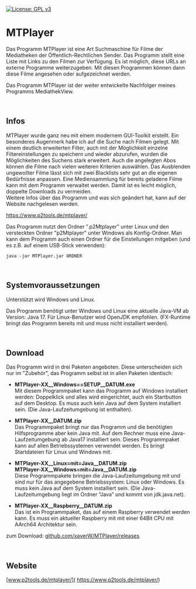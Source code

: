 [![License: GPL v3](https://img.shields.io/badge/License-GPL%20v3-blue.svg)](http://www.gnu.org/licenses/gpl-3.0)

# MTPlayer

Das Programm MTPlayer ist eine Art Suchmaschine für Filme der Mediatheken der Öffentlich-Rechtlichen Sender. Das Programm stellt eine Liste mit Links zu den Filmen zur Verfügung. Es ist möglich, diese URLs an externe Programme weiterzugeben. Mit diesen Programmen können dann diese Filme angesehen oder aufgezeichnet werden.

Das Programm MTPlayer ist der weiter entwickelte Nachfolger meines Programms MediathekView.

<br />

## Infos

MTPlayer wurde ganz neu mit einem modernem GUI-Toolkit erstellt. Ein besonderes Augenmerk habe ich auf die Suche nach Filmen gelegt. Mit einem deutlich erweiterten Filter, auch mit der Möglichkeit einzelne Filtereinstellungen zu speichern und wieder abzurufen, wurden die Möglichkeiten des Suchens stark erweitert. Auch die angelegten Abos können die Filme nach vielen weiteren Kriterien auswählen. Das Ausblenden ungewollter Filme lässt sich mit zwei Blacklists sehr gut an die eigenen Bedürfnisse anpassen. Eine Mediensammlung für bereits geladene Filme kann mit dem Programm verwaltet werden. Damit ist es leicht möglich, doppelte Downloads zu vermeiden.  
Weitere Infos über das Programm und was sich geändert hat, kann auf der Website nachgelesen werden.

https://www.p2tools.de/mtplayer/

Das Programm nutzt den Ordner ".p2Mtplayer" unter Linux und den versteckten Ordner "p2Mtplayer" unter Windows als Konfig-Ordner. Man kann dem Programm auch einen Ordner für die Einstellungen mitgeben (und es z.B. auf einem USB-Stick verwenden):  
```
java -jar MTPlayer.jar ORDNER 
```

<br />

## Systemvoraussetzungen

Unterstützt wird Windows und Linux. 

Das Programm benötigt unter Windows und Linux eine aktuelle Java-VM ab Version: Java 17.
Für Linux-Benutzer wird OpenJDK empfohlen. (FX-Runtime bringt das Programm bereits mit und muss nicht installiert werden).

<br />

## Download

Das Programm wird in drei Paketen angeboten. Diese unterscheiden sich nur im "Zubehör", das Programm selbst ist in allen Paketen identisch:

- **MTPlayer-XX__Windows==SETUP__DATUM.exe**  
Mit diesem Programmpaket kann das Programm auf Windows installiert werden: Doppelklick und alles wird eingerichtet, auch ein Startbutton auf dem Desktop. Es muss auch kein Java auf dem System installiert sein. (Die Java-Laufzeitumgebung ist enthalten).

- **MTPlayer-XX__DATUM.zip**  
Das Programmpaket bringt nur das Programm und die benötigten Hilfsprogramme aber kein Java mit. Auf dem Rechner muss eine Java-Laufzeitumgebung ab Java17 installiert sein. Dieses Programmpaket kann auf allen Betriebssystemen verwendet werden. Es bringt Startdateien für Linux und Windows mit.

- **MTPlayer-XX__Linux=mit=Java__DATUM.zip**  
**MTPlayer-XX__Windows=mit=Java__DATUM.zip**  
Diese Programmpakete bringen die Java-Laufzeitumgebung mit und sind nur für das angegebene Betriebssystem: Linux oder Windows. Es muss kein Java auf dem System installiert sein. (Die Java-Laufzeitumgebung liegt im Ordner “Java” und kommt von jdk.java.net).

- **MTPlayer-XX__Raspberry__DATUM.zip**  
Das ist ein Programmpaket, das auf einem Raspberry verwendet werden kann. Es muss ein aktueller Raspberry mit mit einer 64Bit CPU mit AArch64 Architektur sein.

zum Download: [github.com/xaverW/MTPlayer/releases](https://github.com/xaverW/MTPlayer/releases)

<br />

## Website

[www.p2tools.de/mtplayer/]( https://www.p2tools.de/mtplayer/)

